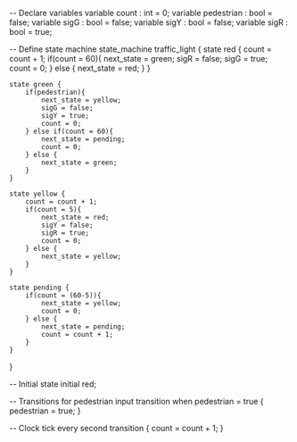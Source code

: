 -- Declare variables
variable count : int = 0;
variable pedestrian : bool = false;
variable sigG : bool = false;
variable sigY : bool = false;
variable sigR : bool = true;

-- Define state machine
state_machine traffic_light {
    state red {
        count = count + 1;
        if(count = 60){
            next_state = green;
            sigR = false;
            sigG = true;
            count = 0;
        } else {
            next_state = red;
        }
    }
    
    state green {
        if(pedestrian){
            next_state = yellow;
            sigG = false;
            sigY = true;
            count = 0;
        } else if(count = 60){
            next_state = pending;
            count = 0;
        } else {
            next_state = green;
        }
    }
    
    state yellow {
        count = count + 1;
        if(count = 5){
            next_state = red;
            sigY = false;
            sigR = true;
            count = 0;
        } else {
            next_state = yellow;
        }
    }
    
    state pending {
        if(count = (60-5)){
            next_state = yellow;
            count = 0;
        } else {
            next_state = pending;
            count = count + 1;
        }
    }
}

-- Initial state
initial red;

-- Transitions for pedestrian input
transition when pedestrian = true {
    pedestrian = true;
}

-- Clock tick every second
transition {
    count = count + 1;
}

```